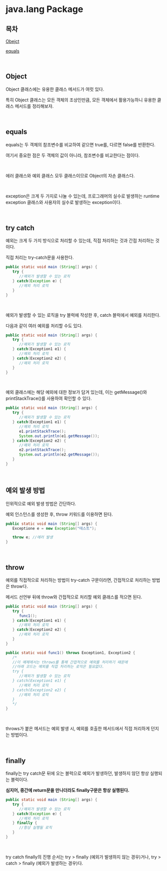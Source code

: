 # java.lang Package

## 목차

[Obejct](#Object)

[equals](#equals)

<br>

## Object

Object 클래스에는 유용한 클래스 메서드가 여럿 있다.

특히 Object 클래스는 모든 객체의 조상인만큼, 모든 객체에서 활용가능하니 유용한 클래스 메서드를 정리해보자.

<br>


## equals

equals는 두 객체의 참조변수를 비교하여 같으면 true를, 다르면 false를 반환한다.

여기서 중요한 점은 두 객체의 값이 아니라, 참조변수를 비교한다는 점이다.

<br>

에러 클래스와 예외 클래스 모두 클래스이므로 Object의 자손 클래스다.

<br>

exception은 크게 두 가지로 나눌 수 있는데, 프로그래머의 실수로 발생하는 runtime exception 클래스와 사용자의 실수로 발생하는 exception이다.

<br>

## try catch

예외는 크게 두 가지 방식으로 처리할 수 있는데, 직접 처리하는 것과 간접 처리하는 것이다.

직접 처리는 try-catch문을 사용한다.

```java
public static void main (String[] args) {
   try {
      //예외가 발생할 수 있는 로직
   } catch(Exception e) {
      //예외 처리 로직
   }
}
```

<br>

예외가 발생할 수 있는 로직을 try 블럭에 작성한 후, catch 블럭에서 예외를 처리한다.

다음과 같이 여러 예외를 처리할 수도 있다.

```java
public static void main (String[] args) {
   try {
      //예외가 발생할 수 있는 로직
   } catch(Exception1 e1) {
      //예외 처리 로직
   } catch(Exception2 e2) {
      //예외 처리 로직
   }
}
```

<br>

예외 클래스에는 해당 예외에 대한 정보가 담겨 있는데, 이는 getMessage()와 printStackTrace()를 사용하여 확인할 수 있다.

```java
public static void main (String[] args) {
   try {
      //예외가 발생할 수 있는 로직
   } catch(Exception1 e1) {
      //예외 처리 로직
      e1.printStackTrace();
      System.out.println(e1.getMessage());
   } catch(Exception2 e2) {
      //예외 처리 로직
      e2.printStackTrace();
      System.out.println(e2.getMessage());
   }
}
```

<br>

## 예외 발생 방법

인위적으로 예외 발생 방법은 간단하다.

예외 인스턴스를 생성한 후, throw 키워드를 이용하면 된다.

```java
public static void main (String[] args) {
   Exceptione e = new Exception("테스트");

   throw e; //에러 발생
}
```

<br>

## throw

예외를 직접적으로 처리하는 방법이 try-catch 구문이라면, 간접적으로 처리하는 방법은 throw다.

메서드 선언부 뒤에 throw와 간접적으로 처리할 예외 클래스를 적으면 된다.

```java
public static void main (String[] args) {
   try {
      func1();
   } catch(Exception1 e1) {
      //예외 처리 로직
   } catch(Exception2 e2) {
      //예외 처리 로직
   }
}

public static void func1() throws Exception1, Exception2 {
   /*
   //이 예제에서는 throws를 통해 간접적으로 예외를 처리하기 때문에
   //아래 코드는 예외를 직접 처리하는 로직은 필요없다.
   try {
      //예외가 발생할 수 있는 로직
   } catch(Exception1 e1) {
      //예외 처리 로직
   } catch(Exception2 e2) {
      //예외 처리 로직
   }
   */
}
```

<br>

throws가 붙은 메서드는 예외 발생 시, 예외를 호출한 메서드에서 직접 처리하게 던지는 방법이다.

<br>

## finally

finally는 try catch문 뒤에 오는 블럭으로 예외가 발생하던, 발생하지 않던 항상 실행되는 블럭이다.

**심지어, 중간에 return문을 만나더라도 finally구문은 항상 실행된다.**

```java
public static void main (String[] args) {
   try {
      //예외가 발생할 수 있는 로직
   } catch(Exception e) {
      //예외 처리 로직
   } finally {
      //항상 실행될 로직
   }
}
```

<br>

try catch finally의 진행 순서는 try > finally (예외가 발생하지 않는 경우)거나, try > catch > finally (예외가 발생하는 경우)다.
